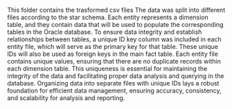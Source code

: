 This folder contains the trasformed csv files
The data was split into different files according to the star schema.
Each entity represents a dimension table, and they contain data that will be used to populate the corresponding tables in the Oracle database.
To ensure data integrity and establish relationships between tables, a unique ID key column was included in each entity file, which will serve as the primary key for that table. These unique IDs will also be used as foreign keys in the main fact table.
Each entity file contains unique values, ensuring that there are no duplicate records within each dimension table. This uniqueness is essential for maintaining the integrity of the data and facilitating proper data analysis and querying in the database.
Organizing data into separate files with unique IDs lays a robust foundation for efficient data management, ensuring accuracy, consistency, and scalability for analysis and reporting.
